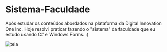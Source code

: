 # Sistema-Faculdade
Após estudar os conteúdos abordados na plataforma da Digital Innovation One Inc. Hoje resolvi praticar fazendo o "sistema" da faculdade que eu estudo usando C# e Windows Forms. :)






![tela](https://user-images.githubusercontent.com/87238842/144115887-2ff3b28c-5d34-4ece-86cc-56a7d6a8dc57.png)
